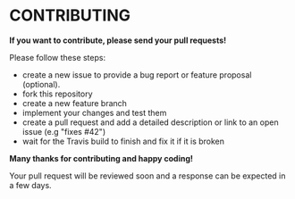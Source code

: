 # CONTRIBUTING

**If you want to contribute, please send your pull requests!**

Please follow these steps:

* create a new issue to provide a bug report or feature proposal (optional).
* fork this repository
* create a new feature branch 
* implement your changes and test them
* create a pull request and add a detailed description or link to an open issue (e.g "fixes #42")
* wait for the Travis build to finish and fix it if it is broken

**Many thanks for contributing and happy coding!**

Your pull request will be reviewed soon and a response can be expected in a few days.
